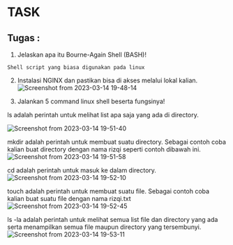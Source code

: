 # TASK

## Tugas :

1. Jelaskan apa itu Bourne-Again Shell (BASH)!

```
Shell script yang biasa digunakan pada linux 
```

2. Instalasi NGINX dan pastikan bisa di akses melalui lokal kalian.
![Screenshot from 2023-03-14 19-48-14](https://user-images.githubusercontent.com/84585203/225005696-e2085ad9-fb9b-4028-b49b-877471d2244b.png)

3. Jalankan 5 command linux shell beserta fungsinya!

ls adalah perintah untuk melihat list apa saja yang ada di directory.</p>
  ![Screenshot from 2023-03-14 19-51-40](https://user-images.githubusercontent.com/84585203/225006928-207aaada-ee43-49da-903e-2fb856c5fc2d.png)
  
 mkdir adalah perintah untuk membuat suatu directory. Sebagai contoh coba kalian buat directory dengan nama rizqi seperti contoh dibawah ini.
  ![Screenshot from 2023-03-14 19-51-58](https://user-images.githubusercontent.com/84585203/225006923-c34c8fed-3c94-415a-a267-66305ed3dd25.png)
  
 cd adalah perintah untuk masuk ke dalam directory.
  ![Screenshot from 2023-03-14 19-52-10](https://user-images.githubusercontent.com/84585203/225006912-18ad49e4-9ccf-49f7-9852-5f1243b4f13c.png)
  
 touch adalah perintah untuk membuat suatu file. Sebagai contoh coba kalian buat suatu file dengan nama rizqi.txt
  ![Screenshot from 2023-03-14 19-52-45](https://user-images.githubusercontent.com/84585203/225006905-40c538c6-ce5f-4f08-a5f3-e26fadbb6fbf.png) 
  
 ls -la adalah perintah untuk melihat semua list file dan directory yang ada serta menampilkan semua file maupun directory yang tersembunyi.
  ![Screenshot from 2023-03-14 19-53-11](https://user-images.githubusercontent.com/84585203/225006889-bdaa80e7-5aad-4458-a14a-66f2522a6325.png)






